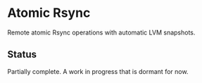 # Atomic Rsync

Remote atomic Rsync operations with automatic LVM snapshots.

## Status

Partially complete. A work in progress that is dormant for now. 
